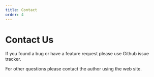```yaml
---
title: Contact
order: 4
---
```


# Contact Us

If you found a bug or have a feature request please use Github issue tracker.

For other questions please contact the author using the web site.
